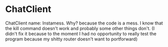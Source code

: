 # ChatClient
ChatClient name: Instamess. Why? because the code is a mess.
I know that the kill command doesn't work and probably some other things don't. (I didn't fix it because to the moment I had no opportunity to really test the program because my shitty router doesn't want to portforward)
